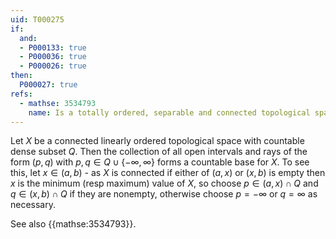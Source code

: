 ```yaml
---
uid: T000275
if:
  and:
  - P000133: true
  - P000036: true
  - P000026: true
then:
  P000027: true
refs:
  - mathse: 3534793
    name: Is a totally ordered, separable and connected topological space metrizable (in the order topology)?
---
```


Let $X$ be a connected linearly ordered topological space with countable dense subset $Q$.
Then the collection of all open intervals and rays of the form $(p, q)$ with $p,q\in Q\cup \{-\infty, \infty\}$ forms a countable base for $X$.
To see this, let $x\in(a,b)$ - as $X$ is connected if either of $(a,x)$ or $(x,b)$ is empty then $x$ is the minimum (resp maximum) value of $X$, so choose $p\in(a,x)\cap Q$ and $q\in(x,b)\cap Q$ if they are nonempty, otherwise choose $p=-\infty$ or $q=\infty$ as necessary.

See also {{mathse:3534793}}.
